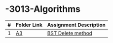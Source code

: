 # -3013-Algorithms

|  #  | Folder Link                            | Assignment Description                               |
| :-: | -------------------------------------- | ---------------------------------------------------- |
|  1  | [A3](./Assignments/A03/README.md)      | [BST Delete method](./Assignments/A03/Delete_in_BST.cpp)
